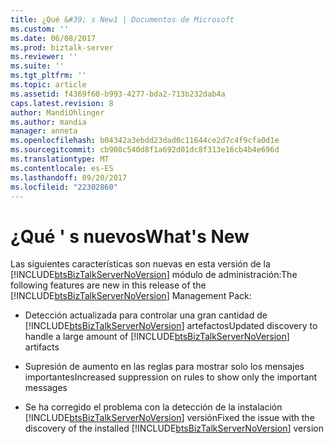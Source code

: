```yaml
---
title: ¿Qué &#39; s New1 | Documentos de Microsoft
ms.custom: ''
ms.date: 06/08/2017
ms.prod: biztalk-server
ms.reviewer: ''
ms.suite: ''
ms.tgt_pltfrm: ''
ms.topic: article
ms.assetid: f4369f60-b993-4277-bda2-713b232dab4a
caps.latest.revision: 8
author: MandiOhlinger
ms.author: mandia
manager: anneta
ms.openlocfilehash: b04342a3ebdd23dad0c11644ce2d7c4f9cfa0d1e
ms.sourcegitcommit: cb908c540d8f1a692d01dc8f313e16cb4b4e696d
ms.translationtype: MT
ms.contentlocale: es-ES
ms.lasthandoff: 09/20/2017
ms.locfileid: "22302860"
---
```

# <a name="what39s-new"></a><span data-ttu-id="c2aec-102">¿Qué &#39; s nuevos</span><span class="sxs-lookup"><span data-stu-id="c2aec-102">What&#39;s New</span></span>
<span data-ttu-id="c2aec-103">Las siguientes características son nuevas en esta versión de la [!INCLUDE[btsBizTalkServerNoVersion](../includes/btsbiztalkservernoversion-md.md)] módulo de administración:</span><span class="sxs-lookup"><span data-stu-id="c2aec-103">The following features are new in this release of the [!INCLUDE[btsBizTalkServerNoVersion](../includes/btsbiztalkservernoversion-md.md)] Management Pack:</span></span>  
  
-   <span data-ttu-id="c2aec-104">Detección actualizada para controlar una gran cantidad de [!INCLUDE[btsBizTalkServerNoVersion](../includes/btsbiztalkservernoversion-md.md)] artefactos</span><span class="sxs-lookup"><span data-stu-id="c2aec-104">Updated discovery to handle a large amount of [!INCLUDE[btsBizTalkServerNoVersion](../includes/btsbiztalkservernoversion-md.md)] artifacts</span></span>  
  
-   <span data-ttu-id="c2aec-105">Supresión de aumento en las reglas para mostrar solo los mensajes importantes</span><span class="sxs-lookup"><span data-stu-id="c2aec-105">Increased suppression on rules to show only the important messages</span></span>  
  
-   <span data-ttu-id="c2aec-106">Se ha corregido el problema con la detección de la instalación [!INCLUDE[btsBizTalkServerNoVersion](../includes/btsbiztalkservernoversion-md.md)] versión</span><span class="sxs-lookup"><span data-stu-id="c2aec-106">Fixed the issue with the discovery of the installed [!INCLUDE[btsBizTalkServerNoVersion](../includes/btsbiztalkservernoversion-md.md)] version</span></span>
